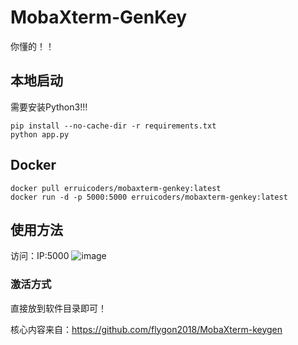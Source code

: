 # MobaXterm-GenKey
你懂的！！

## 本地启动
需要安装Python3!!!
```
pip install --no-cache-dir -r requirements.txt
python app.py
```

## Docker
```
docker pull erruicoders/mobaxterm-genkey:latest
docker run -d -p 5000:5000 erruicoders/mobaxterm-genkey:latest
```


## 使用方法
访问：IP:5000
![image](https://user-images.githubusercontent.com/8140841/116803404-e94c8300-ab49-11eb-83db-ad0246ebedd3.png)

### 激活方式
直接放到软件目录即可！



核心内容来自：https://github.com/flygon2018/MobaXterm-keygen
